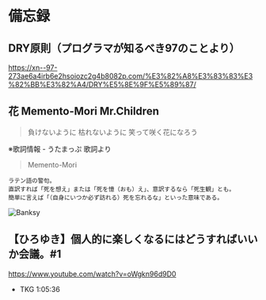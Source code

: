 
# 備忘録


## DRY原則（プログラマが知るべき97のことより）

https://xn--97-273ae6a4irb6e2hsoiozc2g4b8082p.com/%E3%82%A8%E3%83%83%E3%82%BB%E3%82%A4/DRY%E5%8E%9F%E5%89%87/


## 花 Memento-Mori Mr.Children

> 負けないように 枯れないように 笑って咲く花になろう

※歌詞情報 - うたまっぷ 歌詞より

> Memento-Mori

```
ラテン語の警句。
直訳すれば「死を想え」または「死を憶（おも）え」、意訳するなら「死生観」とも。
簡単に言えば「（自身にいつか必ず訪れる）死を忘れるな」といった意味である。
```

![Banksy](https://user-images.githubusercontent.com/1782095/89730605-1ec0b600-da7b-11ea-9d78-fe751329d4d4.jpg)


## 【ひろゆき】個人的に楽しくなるにはどうすればいいか会議。#1

https://www.youtube.com/watch?v=oWgkn96d9D0

- TKG 1:05:36 










